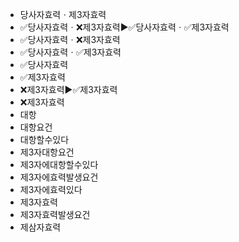 - 당사자효력ㆍ제3자효력
- ✅당사자효력ㆍ❌제3자효력▶️✅당사자효력ㆍ✅제3자효력
- ✅당사자효력ㆍ❌제3자효력
- ✅당사자효력ㆍ✅제3자효력
- ✅당사자효력
- ✅제3자효력
- ❌제3자효력▶️✅제3자효력
- ❌제3자효력
- 대항
- 대항요건
- 대항할수있다
- 제3자대항요건
- 제3자에대항할수있다
- 제3자에효력발생요건
- 제3자에효력있다
- 제3자효력
- 제3자효력발생요건
- 제삼자효력
